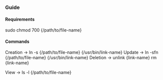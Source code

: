 ### Guide

#### Requirements

sudo chmod 700 {/path/to/file-name}

#### Commands

Creation -> ln -s {/path/to/file-name} {/usr/bin/link-name}
Update   -> ln -sfn {/path/to/file-name} {/usr/bin/link-name}
Deletion -> unlink {link-name}
            rm {link-name}

View     -> ls -l {/path/to/file-name}
